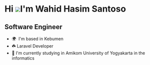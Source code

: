 Hi ![](https://user-images.githubusercontent.com/18350557/176309783-0785949b-9127-417c-8b55-ab5a4333674e.gif)I'm Wahid Hasim Santoso
===========================================================================================================================================

Software Engineer
-----------------

* 🌍  I'm based in Kebumen
* ☘️  Laravel Developer
* 🏫  I'm currently studying in Amikom University of Yogyakarta in the informatics

